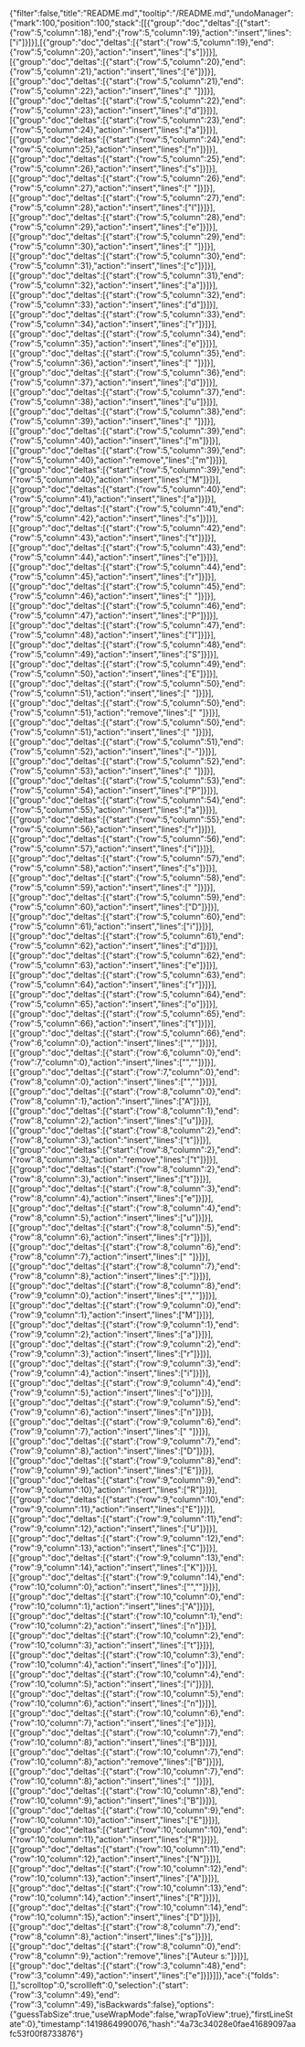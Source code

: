 {"filter":false,"title":"README.md","tooltip":"/README.md","undoManager":{"mark":100,"position":100,"stack":[[{"group":"doc","deltas":[{"start":{"row":5,"column":18},"end":{"row":5,"column":19},"action":"insert","lines":["i"]}]}],[{"group":"doc","deltas":[{"start":{"row":5,"column":19},"end":{"row":5,"column":20},"action":"insert","lines":["s"]}]}],[{"group":"doc","deltas":[{"start":{"row":5,"column":20},"end":{"row":5,"column":21},"action":"insert","lines":["é"]}]}],[{"group":"doc","deltas":[{"start":{"row":5,"column":21},"end":{"row":5,"column":22},"action":"insert","lines":[" "]}]}],[{"group":"doc","deltas":[{"start":{"row":5,"column":22},"end":{"row":5,"column":23},"action":"insert","lines":["d"]}]}],[{"group":"doc","deltas":[{"start":{"row":5,"column":23},"end":{"row":5,"column":24},"action":"insert","lines":["a"]}]}],[{"group":"doc","deltas":[{"start":{"row":5,"column":24},"end":{"row":5,"column":25},"action":"insert","lines":["n"]}]}],[{"group":"doc","deltas":[{"start":{"row":5,"column":25},"end":{"row":5,"column":26},"action":"insert","lines":["s"]}]}],[{"group":"doc","deltas":[{"start":{"row":5,"column":26},"end":{"row":5,"column":27},"action":"insert","lines":[" "]}]}],[{"group":"doc","deltas":[{"start":{"row":5,"column":27},"end":{"row":5,"column":28},"action":"insert","lines":["l"]}]}],[{"group":"doc","deltas":[{"start":{"row":5,"column":28},"end":{"row":5,"column":29},"action":"insert","lines":["e"]}]}],[{"group":"doc","deltas":[{"start":{"row":5,"column":29},"end":{"row":5,"column":30},"action":"insert","lines":[" "]}]}],[{"group":"doc","deltas":[{"start":{"row":5,"column":30},"end":{"row":5,"column":31},"action":"insert","lines":["c"]}]}],[{"group":"doc","deltas":[{"start":{"row":5,"column":31},"end":{"row":5,"column":32},"action":"insert","lines":["a"]}]}],[{"group":"doc","deltas":[{"start":{"row":5,"column":32},"end":{"row":5,"column":33},"action":"insert","lines":["d"]}]}],[{"group":"doc","deltas":[{"start":{"row":5,"column":33},"end":{"row":5,"column":34},"action":"insert","lines":["r"]}]}],[{"group":"doc","deltas":[{"start":{"row":5,"column":34},"end":{"row":5,"column":35},"action":"insert","lines":["e"]}]}],[{"group":"doc","deltas":[{"start":{"row":5,"column":35},"end":{"row":5,"column":36},"action":"insert","lines":[" "]}]}],[{"group":"doc","deltas":[{"start":{"row":5,"column":36},"end":{"row":5,"column":37},"action":"insert","lines":["d"]}]}],[{"group":"doc","deltas":[{"start":{"row":5,"column":37},"end":{"row":5,"column":38},"action":"insert","lines":["u"]}]}],[{"group":"doc","deltas":[{"start":{"row":5,"column":38},"end":{"row":5,"column":39},"action":"insert","lines":[" "]}]}],[{"group":"doc","deltas":[{"start":{"row":5,"column":39},"end":{"row":5,"column":40},"action":"insert","lines":["m"]}]}],[{"group":"doc","deltas":[{"start":{"row":5,"column":39},"end":{"row":5,"column":40},"action":"remove","lines":["m"]}]}],[{"group":"doc","deltas":[{"start":{"row":5,"column":39},"end":{"row":5,"column":40},"action":"insert","lines":["M"]}]}],[{"group":"doc","deltas":[{"start":{"row":5,"column":40},"end":{"row":5,"column":41},"action":"insert","lines":["a"]}]}],[{"group":"doc","deltas":[{"start":{"row":5,"column":41},"end":{"row":5,"column":42},"action":"insert","lines":["s"]}]}],[{"group":"doc","deltas":[{"start":{"row":5,"column":42},"end":{"row":5,"column":43},"action":"insert","lines":["t"]}]}],[{"group":"doc","deltas":[{"start":{"row":5,"column":43},"end":{"row":5,"column":44},"action":"insert","lines":["e"]}]}],[{"group":"doc","deltas":[{"start":{"row":5,"column":44},"end":{"row":5,"column":45},"action":"insert","lines":["r"]}]}],[{"group":"doc","deltas":[{"start":{"row":5,"column":45},"end":{"row":5,"column":46},"action":"insert","lines":[" "]}]}],[{"group":"doc","deltas":[{"start":{"row":5,"column":46},"end":{"row":5,"column":47},"action":"insert","lines":["P"]}]}],[{"group":"doc","deltas":[{"start":{"row":5,"column":47},"end":{"row":5,"column":48},"action":"insert","lines":["I"]}]}],[{"group":"doc","deltas":[{"start":{"row":5,"column":48},"end":{"row":5,"column":49},"action":"insert","lines":["S"]}]}],[{"group":"doc","deltas":[{"start":{"row":5,"column":49},"end":{"row":5,"column":50},"action":"insert","lines":["E"]}]}],[{"group":"doc","deltas":[{"start":{"row":5,"column":50},"end":{"row":5,"column":51},"action":"insert","lines":[" "]}]}],[{"group":"doc","deltas":[{"start":{"row":5,"column":50},"end":{"row":5,"column":51},"action":"remove","lines":[" "]}]}],[{"group":"doc","deltas":[{"start":{"row":5,"column":50},"end":{"row":5,"column":51},"action":"insert","lines":[" "]}]}],[{"group":"doc","deltas":[{"start":{"row":5,"column":51},"end":{"row":5,"column":52},"action":"insert","lines":["-"]}]}],[{"group":"doc","deltas":[{"start":{"row":5,"column":52},"end":{"row":5,"column":53},"action":"insert","lines":[" "]}]}],[{"group":"doc","deltas":[{"start":{"row":5,"column":53},"end":{"row":5,"column":54},"action":"insert","lines":["P"]}]}],[{"group":"doc","deltas":[{"start":{"row":5,"column":54},"end":{"row":5,"column":55},"action":"insert","lines":["a"]}]}],[{"group":"doc","deltas":[{"start":{"row":5,"column":55},"end":{"row":5,"column":56},"action":"insert","lines":["r"]}]}],[{"group":"doc","deltas":[{"start":{"row":5,"column":56},"end":{"row":5,"column":57},"action":"insert","lines":["i"]}]}],[{"group":"doc","deltas":[{"start":{"row":5,"column":57},"end":{"row":5,"column":58},"action":"insert","lines":["s"]}]}],[{"group":"doc","deltas":[{"start":{"row":5,"column":58},"end":{"row":5,"column":59},"action":"insert","lines":[" "]}]}],[{"group":"doc","deltas":[{"start":{"row":5,"column":59},"end":{"row":5,"column":60},"action":"insert","lines":["D"]}]}],[{"group":"doc","deltas":[{"start":{"row":5,"column":60},"end":{"row":5,"column":61},"action":"insert","lines":["i"]}]}],[{"group":"doc","deltas":[{"start":{"row":5,"column":61},"end":{"row":5,"column":62},"action":"insert","lines":["d"]}]}],[{"group":"doc","deltas":[{"start":{"row":5,"column":62},"end":{"row":5,"column":63},"action":"insert","lines":["e"]}]}],[{"group":"doc","deltas":[{"start":{"row":5,"column":63},"end":{"row":5,"column":64},"action":"insert","lines":["r"]}]}],[{"group":"doc","deltas":[{"start":{"row":5,"column":64},"end":{"row":5,"column":65},"action":"insert","lines":["o"]}]}],[{"group":"doc","deltas":[{"start":{"row":5,"column":65},"end":{"row":5,"column":66},"action":"insert","lines":["t"]}]}],[{"group":"doc","deltas":[{"start":{"row":5,"column":66},"end":{"row":6,"column":0},"action":"insert","lines":["",""]}]}],[{"group":"doc","deltas":[{"start":{"row":6,"column":0},"end":{"row":7,"column":0},"action":"insert","lines":["",""]}]}],[{"group":"doc","deltas":[{"start":{"row":7,"column":0},"end":{"row":8,"column":0},"action":"insert","lines":["",""]}]}],[{"group":"doc","deltas":[{"start":{"row":8,"column":0},"end":{"row":8,"column":1},"action":"insert","lines":["A"]}]}],[{"group":"doc","deltas":[{"start":{"row":8,"column":1},"end":{"row":8,"column":2},"action":"insert","lines":["u"]}]}],[{"group":"doc","deltas":[{"start":{"row":8,"column":2},"end":{"row":8,"column":3},"action":"insert","lines":["t"]}]}],[{"group":"doc","deltas":[{"start":{"row":8,"column":2},"end":{"row":8,"column":3},"action":"remove","lines":["t"]}]}],[{"group":"doc","deltas":[{"start":{"row":8,"column":2},"end":{"row":8,"column":3},"action":"insert","lines":["t"]}]}],[{"group":"doc","deltas":[{"start":{"row":8,"column":3},"end":{"row":8,"column":4},"action":"insert","lines":["e"]}]}],[{"group":"doc","deltas":[{"start":{"row":8,"column":4},"end":{"row":8,"column":5},"action":"insert","lines":["u"]}]}],[{"group":"doc","deltas":[{"start":{"row":8,"column":5},"end":{"row":8,"column":6},"action":"insert","lines":["r"]}]}],[{"group":"doc","deltas":[{"start":{"row":8,"column":6},"end":{"row":8,"column":7},"action":"insert","lines":[" "]}]}],[{"group":"doc","deltas":[{"start":{"row":8,"column":7},"end":{"row":8,"column":8},"action":"insert","lines":[":"]}]}],[{"group":"doc","deltas":[{"start":{"row":8,"column":8},"end":{"row":9,"column":0},"action":"insert","lines":["",""]}]}],[{"group":"doc","deltas":[{"start":{"row":9,"column":0},"end":{"row":9,"column":1},"action":"insert","lines":["M"]}]}],[{"group":"doc","deltas":[{"start":{"row":9,"column":1},"end":{"row":9,"column":2},"action":"insert","lines":["a"]}]}],[{"group":"doc","deltas":[{"start":{"row":9,"column":2},"end":{"row":9,"column":3},"action":"insert","lines":["r"]}]}],[{"group":"doc","deltas":[{"start":{"row":9,"column":3},"end":{"row":9,"column":4},"action":"insert","lines":["i"]}]}],[{"group":"doc","deltas":[{"start":{"row":9,"column":4},"end":{"row":9,"column":5},"action":"insert","lines":["o"]}]}],[{"group":"doc","deltas":[{"start":{"row":9,"column":5},"end":{"row":9,"column":6},"action":"insert","lines":["n"]}]}],[{"group":"doc","deltas":[{"start":{"row":9,"column":6},"end":{"row":9,"column":7},"action":"insert","lines":[" "]}]}],[{"group":"doc","deltas":[{"start":{"row":9,"column":7},"end":{"row":9,"column":8},"action":"insert","lines":["D"]}]}],[{"group":"doc","deltas":[{"start":{"row":9,"column":8},"end":{"row":9,"column":9},"action":"insert","lines":["E"]}]}],[{"group":"doc","deltas":[{"start":{"row":9,"column":9},"end":{"row":9,"column":10},"action":"insert","lines":["R"]}]}],[{"group":"doc","deltas":[{"start":{"row":9,"column":10},"end":{"row":9,"column":11},"action":"insert","lines":["E"]}]}],[{"group":"doc","deltas":[{"start":{"row":9,"column":11},"end":{"row":9,"column":12},"action":"insert","lines":["U"]}]}],[{"group":"doc","deltas":[{"start":{"row":9,"column":12},"end":{"row":9,"column":13},"action":"insert","lines":["C"]}]}],[{"group":"doc","deltas":[{"start":{"row":9,"column":13},"end":{"row":9,"column":14},"action":"insert","lines":["K"]}]}],[{"group":"doc","deltas":[{"start":{"row":9,"column":14},"end":{"row":10,"column":0},"action":"insert","lines":["",""]}]}],[{"group":"doc","deltas":[{"start":{"row":10,"column":0},"end":{"row":10,"column":1},"action":"insert","lines":["A"]}]}],[{"group":"doc","deltas":[{"start":{"row":10,"column":1},"end":{"row":10,"column":2},"action":"insert","lines":["n"]}]}],[{"group":"doc","deltas":[{"start":{"row":10,"column":2},"end":{"row":10,"column":3},"action":"insert","lines":["t"]}]}],[{"group":"doc","deltas":[{"start":{"row":10,"column":3},"end":{"row":10,"column":4},"action":"insert","lines":["o"]}]}],[{"group":"doc","deltas":[{"start":{"row":10,"column":4},"end":{"row":10,"column":5},"action":"insert","lines":["i"]}]}],[{"group":"doc","deltas":[{"start":{"row":10,"column":5},"end":{"row":10,"column":6},"action":"insert","lines":["n"]}]}],[{"group":"doc","deltas":[{"start":{"row":10,"column":6},"end":{"row":10,"column":7},"action":"insert","lines":["e"]}]}],[{"group":"doc","deltas":[{"start":{"row":10,"column":7},"end":{"row":10,"column":8},"action":"insert","lines":["B"]}]}],[{"group":"doc","deltas":[{"start":{"row":10,"column":7},"end":{"row":10,"column":8},"action":"remove","lines":["B"]}]}],[{"group":"doc","deltas":[{"start":{"row":10,"column":7},"end":{"row":10,"column":8},"action":"insert","lines":[" "]}]}],[{"group":"doc","deltas":[{"start":{"row":10,"column":8},"end":{"row":10,"column":9},"action":"insert","lines":["B"]}]}],[{"group":"doc","deltas":[{"start":{"row":10,"column":9},"end":{"row":10,"column":10},"action":"insert","lines":["E"]}]}],[{"group":"doc","deltas":[{"start":{"row":10,"column":10},"end":{"row":10,"column":11},"action":"insert","lines":["R"]}]}],[{"group":"doc","deltas":[{"start":{"row":10,"column":11},"end":{"row":10,"column":12},"action":"insert","lines":["N"]}]}],[{"group":"doc","deltas":[{"start":{"row":10,"column":12},"end":{"row":10,"column":13},"action":"insert","lines":["A"]}]}],[{"group":"doc","deltas":[{"start":{"row":10,"column":13},"end":{"row":10,"column":14},"action":"insert","lines":["R"]}]}],[{"group":"doc","deltas":[{"start":{"row":10,"column":14},"end":{"row":10,"column":15},"action":"insert","lines":["D"]}]}],[{"group":"doc","deltas":[{"start":{"row":8,"column":7},"end":{"row":8,"column":8},"action":"insert","lines":["s"]}]}],[{"group":"doc","deltas":[{"start":{"row":8,"column":0},"end":{"row":8,"column":9},"action":"remove","lines":["Auteur s:"]}]}],[{"group":"doc","deltas":[{"start":{"row":3,"column":48},"end":{"row":3,"column":49},"action":"insert","lines":["e"]}]}]]},"ace":{"folds":[],"scrolltop":0,"scrollleft":0,"selection":{"start":{"row":3,"column":49},"end":{"row":3,"column":49},"isBackwards":false},"options":{"guessTabSize":true,"useWrapMode":false,"wrapToView":true},"firstLineState":0},"timestamp":1419864990076,"hash":"4a73c34028e0fae41689097aafc53f00f8733876"}